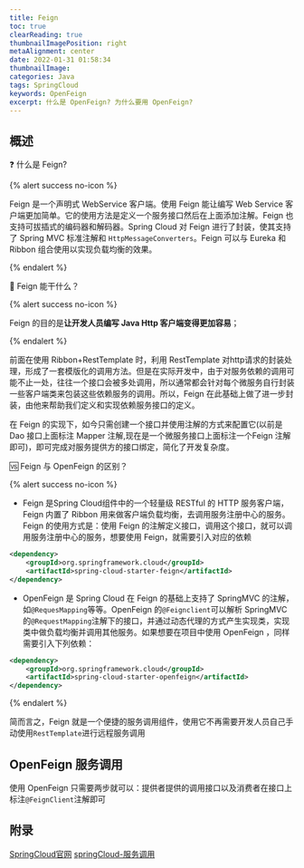```yaml
---
title: Feign
toc: true
clearReading: true
thumbnailImagePosition: right
metaAlignment: center
date: 2022-01-31 01:58:34
thumbnailImage:
categories: Java
tags: SpringCloud
keywords: OpenFeign
excerpt: 什么是 OpenFeign? 为什么要用 OpenFeign?
---
```

<!-- toc -->

## 概述
:question: 什么是 Feign? 

{% alert success no-icon %}

Feign 是一个声明式 WebService 客户端。使用 Feign 能让编写 Web Service 客户端更加简单。它的使用方法是定义一个服务接口然后在上面添加注解。Feign 也支持可拔插式的编码器和解码器。Spring Cloud 对 Feign 进行了封装，使其支持了 Spring MVC 标准注解和 `HttpMessageConverters`。Feign 可以与 Eureka 和 Ribbon 组合使用以实现负载均衡的效果。

{% endalert %}

:dart: Feign 能干什么？

{% alert success no-icon %}

Feign 的目的是**让开发人员编写 Java Http 客户端变得更加容易**；

{% endalert %}

前面在使用 Ribbon+RestTemplate 时，利用 RestTemplate 对http请求的封装处理，形成了一套模版化的调用方法。但是在实际开发中，由于对服务依赖的调用可能不止一处，往往一个接口会被多处调用，所以通常都会针对每个微服务自行封装一些客户端类来包装这些依赖服务的调用。所以，Feign 在此基础上做了进一步封装，由他来帮助我们定义和实现依赖服务接口的定义。

在 Feign 的实现下，如今只需创建一个接口并使用注解的方式来配置它(以前是 Dao 接口上面标注 Mapper 注解,现在是一个微服务接口上面标注一个Feign 注解即可)，即可完成对服务提供方的接口绑定，简化了开发复杂度。

:vs: Feign 与 OpenFeign 的区别？

{% alert success no-icon %}

- Feign 是Spring Cloud组件中的一个轻量级 RESTful 的 HTTP 服务客户端，Feign 内置了 Ribbon 用来做客户端负载均衡，去调用服务注册中心的服务。Feign 的使用方式是：使用 Feign 的注解定义接口，调用这个接口，就可以调用服务注册中心的服务，想要使用 Feign，就需要引入对应的依赖
```xml
<dependency>
    <groupId>org.springframework.cloud</groupId>
    <artifactId>spring-cloud-starter-feign</artifactId>
</dependency>
```

- OpenFeign 是 Spring Cloud 在 Feign 的基础上支持了 SpringMVC 的注解，如`@RequesMapping`等等。OpenFeign 的`@Feignclient`可以解析 SpringMVC 的`@RequestMapping`注解下的接口，并通过动态代理的方式产生实现类，实现类中做负载均衡并调用其他服务。如果想要在项目中使用 OpenFeign ，同样需要引入下列依赖：
```xml
<dependency>
    <groupId>org.springframework.cloud</groupId>
    <artifactId>spring-cloud-starter-openfeign</artifactId>
</dependency>
```

{% endalert %}

简而言之，Feign 就是一个便捷的服务调用组件，使用它不再需要开发人员自己手动使用`RestTemplate`进行远程服务调用
## OpenFeign 服务调用

使用 OpenFeign 只需要两步就可以：提供者提供的调用接口以及消费者在接口上标注`@FeignClient`注解即可


## 附录
[SpringCloud官网](https://www.springcloud.cc/spring-cloud-greenwich.html#_spring_cloud_openfeign)
[springCloud-服务调用](https://blog.csdn.net/MOKEXFDGH/article/details/107287927)